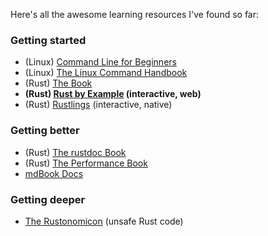 
Here's all the awesome learning resources I've found so far:

### Getting started
 
 - (Linux) [Command Line for Beginners](https://www.freecodecamp.org/news/command-line-for-beginners/)
 - (Linux) [The Linux Command Handbook](https://www.freecodecamp.org/news/the-linux-commands-handbook/)
 - (Rust) [The Book](https://doc.rust-lang.org/book/)
 - **(Rust) [Rust by Example](https://doc.rust-lang.org/rust-by-example/) (interactive, web)**
 - (Rust) [Rustlings](https://github.com/rust-lang/rustlings/) (interactive, native)

### Getting better

 - (Rust) [The rustdoc Book](https://doc.rust-lang.org/rustdoc/)
 - (Rust) [The Performance Book](https://nnethercote.github.io/perf-book/)
 - [mdBook Docs](https://rust-lang.github.io/mdBook/)

### Getting deeper

 - [The Rustonomicon](https://doc.rust-lang.org/nomicon/) (unsafe Rust code)

